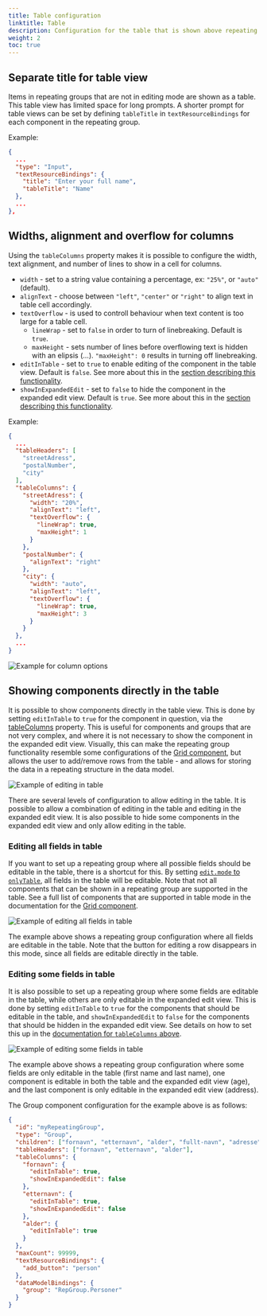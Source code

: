 ```yaml
---
title: Table configuration
linktitle: Table
description: Configuration for the table that is shown above repeating groups
weight: 2
toc: true
---
```


## Separate title for table view

Items in repeating groups that are not in editing mode are shown as a table. This table view has limited space for long prompts. A shorter prompt for table views can be set by defining `tableTitle` in `textResourceBindings` for each component in the repeating group.

Example:

```json
{
  ...
  "type": "Input",
  "textResourceBindings": {
    "title": "Enter your full name",
    "tableTitle": "Name"
  },
  ...
},
```

## Widths, alignment and overflow for columns

Using the `tableColumns` property makes it is possible to configure the width, text alignment, and number of lines to show in a cell for columns.

- `width` - set to a string value containing a percentage, ex: `"25%"`, or `"auto"` (default).
- `alignText` - choose between `"left"`, `"center"` or `"right"` to align text in table cell accordingly.
- `textOverflow` - is used to controll behaviour when text content is too large for a table cell.
    - `lineWrap` - set to `false` in order to turn of linebreaking. Default is `true`.
    - `maxHeight` - sets number of lines before overflowing text is hidden with an elipsis (...). `"maxHeight": 0` results in turning off linebreaking.
- `editInTable` - set to `true` to enable editing of the component in the table view. Default is `false`. See more about this in the [section describing this functionality](#showing-components-directly-in-the-table).
- `showInExpandedEdit` - set to `false` to hide the component in the expanded edit view. Default is `true`. See more about this in the [section describing this functionality](#showing-components-directly-in-the-table).

Example:

```json
{
  ...
  "tableHeaders": [
    "streetAdress",
    "postalNumber",
    "city"
  ],
  "tableColumns": {
    "streetAdress": {
      "width": "20%",
      "alignText": "left",
      "textOverflow": {
        "lineWrap": true, 
        "maxHeight": 1
      }
    },
    "postalNumber": {
      "alignText": "right"
    },
    "city": {
      "width": "auto",
      "alignText": "left",
      "textOverflow": {
        "lineWrap": true,
        "maxHeight": 3
      }
    }
  },
  ...
}
```

![Example for column options](column-options-example.png "Example for column options")

## Showing components directly in the table

It is possible to show components directly in the table view. This is done by setting `editInTable` to `true` for the
component in question, via the [tableColumns](#widths-alignment-and-overflow-for-columns) property. This is useful for
components and groups that are not very complex, and where it is not necessary to show the component in the expanded edit view.
Visually, this can make the repeating group functionality resemble some configurations of
the [Grid component](../../../../components/grid), but allows the user to add/remove rows from the table - and allows
for storing the data in a repeating structure in the data model.

![Example of editing in table](components-in-table.png "Example of editing in table")

There are several levels of configuration to allow editing in the table. It is possible to allow a combination of
editing in the table and editing in the expanded edit view. It is also possible to hide some components in the expanded
edit view and only allow editing in the table.

### Editing all fields in table
If you want to set up a repeating group where all possible fields should be editable in the table, there is a shortcut
for this. By setting [`edit.mode` to `onlyTable`](../edit#mode), all fields in the table will be editable. Note that not
all components that can be shown in a repeating group are supported in the table. See a full list of components that are
supported in table mode in the documentation for the [Grid component](../../../../components/grid).

![Example of editing all fields in table](only-editing-in-table.gif "Example")

The example above shows a repeating group configuration where all fields are editable in the table. Note that the
button for editing a row disappears in this mode, since all fields are editable directly in the table.

### Editing some fields in table
It is also possible to set up a repeating group where some fields are editable in the table, while others are only
editable in the expanded edit view. This is done by setting `editInTable` to `true` for the components that should be
editable in the table, and `showInExpandedEdit` to `false` for the components that should be hidden in the expanded
edit view. See details on how to set this up in
the [documentation for `tableColumns` above](#widths-alignment-and-overflow-for-columns).

![Example of editing some fields in table](mixed-editing.gif "Example")

The example above shows a repeating group configuration where some fields are only editable in the
table (first name and last name), one component is editable in both the table and the expanded edit view (age), and
the last component is only editable in the expanded edit view (address).

The Group component configuration for the example above is as follows:

```json
{
  "id": "myRepeatingGroup",
  "type": "Group",
  "children": ["fornavn", "etternavn", "alder", "fullt-navn", "adresse"],
  "tableHeaders": ["fornavn", "etternavn", "alder"],
  "tableColumns": {
    "fornavn": {
      "editInTable": true,
      "showInExpandedEdit": false
    },
    "etternavn": {
      "editInTable": true,
      "showInExpandedEdit": false
    },
    "alder": {
      "editInTable": true
    }
  },
  "maxCount": 99999,
  "textResourceBindings": {
    "add_button": "person"
  },
  "dataModelBindings": {
    "group": "RepGroup.Personer"
  }
}
```
